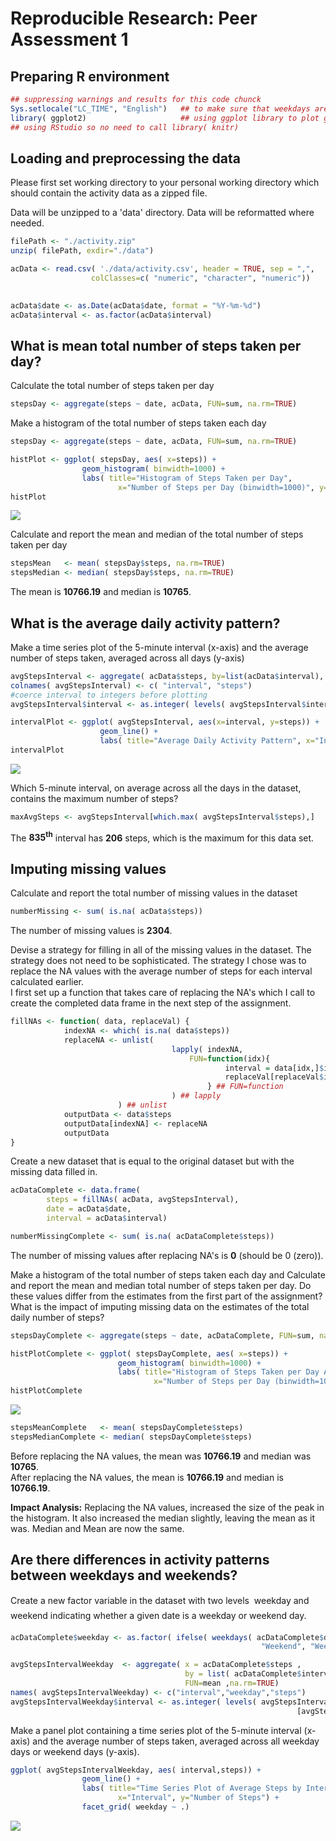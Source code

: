 # Reproducible Research: Peer Assessment 1


## Preparing R environment  
  
  

```r
## suppressing warnings and results for this code chunck
Sys.setlocale("LC_TIME", "English")   ## to make sure that weekdays are displayed in the right format
library( ggplot2)					  ## using ggplot library to plot graphs
## using RStudio so no need to call library( knitr)
```
  
## Loading and preprocessing the data  
  
Please first set working directory to your personal working directory which should contain the activity data as a zipped file. 
  
Data will be unzipped to a 'data' directory. Data will be reformatted where needed.
  
  

```r
filePath <- "./activity.zip"
unzip( filePath, exdir="./data")

acData <- read.csv( './data/activity.csv', header = TRUE, sep = ",",
                  colClasses=c( "numeric", "character", "numeric"))
				  

acData$date <- as.Date(acData$date, format = "%Y-%m-%d")
acData$interval <- as.factor(acData$interval)
```
  
  
## What is mean total number of steps taken per day?
  
Calculate the total number of steps taken per day
  

```r
stepsDay <- aggregate(steps ~ date, acData, FUN=sum, na.rm=TRUE)
```
  
Make a histogram of the total number of steps taken each day
  
  

```r
stepsDay <- aggregate(steps ~ date, acData, FUN=sum, na.rm=TRUE)

histPlot <- ggplot( stepsDay, aes( x=steps)) + 
				geom_histogram( binwidth=1000) + 
				labs( title="Histogram of Steps Taken per Day", 
						x="Number of Steps per Day (binwidth=1000)", y="Count") 
histPlot
```

![](PA1_template_files/figure-html/plot_histogram_steps_by_day-1.png) 
  
  
Calculate and report the mean and median of the total number of steps taken per day
  
  

```r
stepsMean   <- mean( stepsDay$steps, na.rm=TRUE)
stepsMedian <- median( stepsDay$steps, na.rm=TRUE)
```
  
The mean is **10766.19** and median is **10765**.
  
  
## What is the average daily activity pattern?
  
  
Make a time series plot of the 5-minute interval (x-axis) and the average number of steps taken, averaged across all days (y-axis)
  
  

```r
avgStepsInterval <- aggregate( acData$steps, by=list(acData$interval), FUN=mean, na.rm=TRUE)
colnames( avgStepsInterval) <- c( "interval", "steps")
#coerce interval to integers before plotting
avgStepsInterval$interval <- as.integer( levels( avgStepsInterval$interval)[avgStepsInterval$interval])

intervalPlot <- ggplot( avgStepsInterval, aes(x=interval, y=steps)) +   
					geom_line() +  
					labs( title="Average Daily Activity Pattern", x="Interval", y="Number of Steps")			
intervalPlot
```

![](PA1_template_files/figure-html/plot_avg_daily_activity-1.png) 
  
  
Which 5-minute interval, on average across all the days in the dataset, contains the maximum number of steps?
  
  

```r
maxAvgSteps <- avgStepsInterval[which.max( avgStepsInterval$steps),]
```
  
The **835<sup>th</sup>** interval has **206** steps, which is the maximum for this data set.
  
  
## Imputing missing values
  
  
Calculate and report the total number of missing values in the dataset
  
  

```r
numberMissing <- sum( is.na( acData$steps))
```
  
The number of missing values is **2304**.
  
  
Devise a strategy for filling in all of the missing values in the dataset. The strategy does not need to be sophisticated. 
The strategy I chose was to replace the NA values with the average number of steps for each interval calculated earlier.  
I first set up a function that takes care of replacing the NA's which I call to create the completed data frame in the next step of the assignment.
  

```r
fillNAs <- function( data, replaceVal) {
			indexNA <- which( is.na( data$steps))
			replaceNA <- unlist( 
									lapply( indexNA, 
										FUN=function(idx){
												interval = data[idx,]$interval
												replaceVal[replaceVal$interval == interval,]$steps
											} ## FUN=function
									) ## lapply
						) ## unlist
			outputData <- data$steps
			outputData[indexNA] <- replaceNA
			outputData
}
```
  
Create a new dataset that is equal to the original dataset but with the missing data filled in.	
  
  

```r
acDataComplete <- data.frame(  
        steps = fillNAs( acData, avgStepsInterval),  
        date = acData$date,  
        interval = acData$interval)	

numberMissingComplete <- sum( is.na( acDataComplete$steps))
```

The number of missing values after replacing NA's is **0** (should be 0 (zero)).


Make a histogram of the total number of steps taken each day and Calculate and report the mean and median total number of steps taken per day. Do these values differ from the estimates from the first part of the assignment? What is the impact of imputing missing data on the estimates of the total daily number of steps?
  
  

```r
stepsDayComplete <- aggregate(steps ~ date, acDataComplete, FUN=sum, na.rm=TRUE)

histPlotComplete <- ggplot( stepsDayComplete, aes( x=steps)) + 
						geom_histogram( binwidth=1000) + 
						labs( title="Histogram of Steps Taken per Day After Replacing NA's", 
								x="Number of Steps per Day (binwidth=1000)", y="Count") 
histPlotComplete
```

![](PA1_template_files/figure-html/plot_histogram_steps_by_day_complete-1.png) 

```r
stepsMeanComplete   <- mean( stepsDayComplete$steps)
stepsMedianComplete <- median( stepsDayComplete$steps)
```
 
Before replacing the NA values, the mean was **10766.19** and median was **10765**.  
After replacing the NA values, the mean is **10766.19** and median is **10766.19**.

 
**Impact Analysis:** Replacing the NA values, increased the size of the peak in the histogram. It also increased the median slightly, leaving the mean as it was. Median and Mean are now the same.
  
  
## Are there differences in activity patterns between weekdays and weekends?
  
  
Create a new factor variable in the dataset with two levels  weekday and weekend indicating whether a given date is a weekday or weekend day.
  
  

```r
acDataComplete$weekday <- as.factor( ifelse( weekdays( acDataComplete$date) %in% c("Saturday","Sunday"), 
														"Weekend", "Weekday")) 

avgStepsIntervalWeekday  <- aggregate( x = acDataComplete$steps , 
                                       by = list( acDataComplete$interval,acDataComplete$weekday), 
									   FUN=mean ,na.rm=TRUE)
names( avgStepsIntervalWeekday) <- c("interval","weekday","steps")													
avgStepsIntervalWeekday$interval <- as.integer( levels( avgStepsIntervalWeekday$interval)
																[avgStepsIntervalWeekday$interval])
```
  
Make a panel plot containing a time series plot of the 5-minute interval (x-axis) and the average number of steps taken, averaged across all weekday days or weekend days (y-axis).   
  
  

```r
ggplot( avgStepsIntervalWeekday, aes( interval,steps)) +
				geom_line() +
                labs( title="Time Series Plot of Average Steps by Interval after Replacing NA's",
						x="Interval", y="Number of Steps") +
                facet_grid( weekday ~ .) 
```

![](PA1_template_files/figure-html/plot_panel_weekday_avg_daily_activity-1.png) 

 
